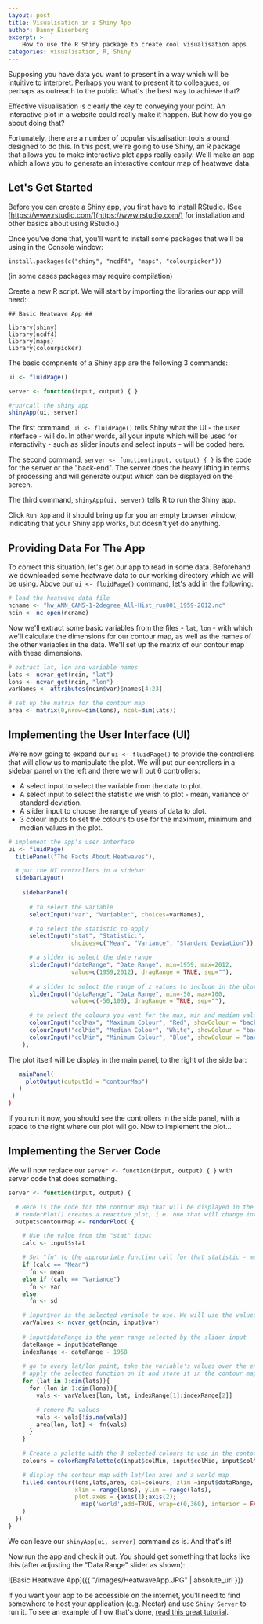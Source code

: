 ```yaml
---
layout: post
title: Visualisation in a Shiny App
author: Danny Eisenberg
excerpt: >-
    How to use the R Shiny package to create cool visualisation apps
categories: visualisation, R, Shiny
---
```

Supposing you have data you want to present in a way which will be intuitive to interpret. Perhaps you want to present it to colleagues, or perhaps as outreach to the public. What's the best way to achieve that?

Effective visualisation is clearly the key to conveying your point. An interactive plot in a website could really make it happen. But how do you go about doing that?

Fortunately, there are a number of popular visualisation tools around designed to do this. In this post, we're going to use Shiny, an R package that allows you to make interactive plot apps really easily. We'll make an app which allows you to generate an interactive contour map of heatwave data.

Let's Get Started
-----------------

Before you can create a Shiny app, you first have to install RStudio. (See [https://www.rstudio.com/](https://www.rstudio.com/) for installation and other basics about using RStudio.)

Once you've done that, you'll want to install some packages that we'll be using in the Console window:
```
install.packages(c("shiny", "ncdf4", "maps", "colourpicker"))
```
(in some cases packages may require compilation)

Create a new R script. We will start by importing the libraries our app will need:
```
## Basic Heatwave App ##

library(shiny)
library(ncdf4)
library(maps)
library(colourpicker)
```

The basic compnents of a Shiny app are the following 3 commands:
```R
ui <- fluidPage()

server <- function(input, output) { }

#run/call the shiny app
shinyApp(ui, server)
```

The first command, `ui <- fluidPage()` tells Shiny what the UI - the user interface - will do. In other words, all your inputs which will be used for interactivity - such as slider inputs and select inputs - will be coded here.

The second command, `server <- function(input, output) { }` is the code for the server or the "back-end". The server does the heavy lifting in terms of processing and will generate output which can be displayed on the screen.

The third command, `shinyApp(ui, server)` tells R to run the Shiny app.

Click `Run App` and it should bring up for you an empty browser window, indicating that your Shiny app works, but doesn't yet do anything.

Providing Data For The App
--------------------------

To correct this situation, let's get our app to read in some data. Beforehand we downloaded some heatwave data to our working directory which we will be using. Above our `ui <- fluidPage()` command, let's add in the following:
```R
# load the heatwave data file
ncname <- "hw_ANN_CAM5-1-2degree_All-Hist_run001_1959-2012.nc"
ncin <- nc_open(ncname)
```
Now we'll extract some basic variables from the files - `lat`, `lon` - with which we'll calculate the dimensions for our contour map, as well as the names of the other variables in the data. We'll set up the matrix of our contour map with these dimensions.
```R
# extract lat, lon and variable names
lats <- ncvar_get(ncin, "lat")
lons <- ncvar_get(ncin, "lon")
varNames <- attributes(ncin$var)$names[4:23]

# set up the matrix for the contour map
area <- matrix(0,nrow=dim(lons), ncol=dim(lats))
```
Implementing the User Interface (UI)
------------------------------------

We're now going to expand our `ui <- fluidPage()` to provide the controllers that will allow us to manipulate the plot. We will put our controllers in a sidebar panel on the left and there we will put 6 controllers:
* A select input to select the variable from the data to plot.
* A select input to select the statistic we wish to plot - mean, variance or standard deviation.
* A slider input to choose the range of years of data to plot.
* 3 colour inputs to set the colours to use for the maximum, minimum and median values in the plot.
```R
# implement the app's user interface 
ui <- fluidPage(
  titlePanel("The Facts About Heatwaves"),

  # put the UI controllers in a sidebar  
  sidebarLayout(
    
    sidebarPanel(
      
      # to select the variable
      selectInput("var", "Variable:", choices=varNames),

      # to select the statistic to apply
      selectInput("stat", "Statistic:",
                  choices=c("Mean", "Variance", "Standard Deviation")),

      # a slider to select the date range    
      sliderInput("dateRange", "Date Range", min=1959, max=2012,
                  value=c(1959,2012), dragRange = TRUE, sep=""),
      
      # a slider to select the range of z values to include in the plot
      sliderInput("dataRange", "Data Range", min=-50, max=100,
                  value=c(-50,100), dragRange = TRUE, sep=""),

      # to select the colours you want for the max, min and median values
      colourInput("colMax", "Maximum Colour", "Red", showColour = "background"),
      colourInput("colMid", "Median Colour", "White", showColour = "background"),
      colourInput("colMin", "Minimum Colour", "Blue", showColour = "background")
    ),
 ```
 The plot itself will be display in the main panel, to the right of the side bar:
 ```R
    mainPanel(
      plotOutput(outputId = "contourMap")
    )
  )
)
```

If you run it now, you should see the controllers in the side panel, with a space to the right where our plot will go. Now to implement the plot...

Implementing the Server Code
----------------------------
We will now replace our `server <- function(input, output) { }` with server code that does something.
```R
server <- function(input, output) {

  # Here is the code for the contour map that will be displayed in the main panel
  # renderPlot() creates a reactive plot, i.e. one that will change interactively with our controllers
  output$contourMap <- renderPlot( {

    # Use the value from the "stat" input
    calc <- input$stat

    # Set "fn" to the appropriate function call for that statistic - mean(), var() or sd()
    if (calc == "Mean")
      fn <- mean
    else if (calc == "Variance")
      fn <- var
    else
      fn <- sd

    # input$var is the selected variable to use. We will use the values of that variable from the file.
    varValues <- ncvar_get(ncin, input$var)
    
    # input$dateRange is the year range selected by the slider input
    dateRange = input$dateRange
    indexRange <- dateRange - 1958
    
    # go to every lat/lon point, take the variable's values over the entire time range,
    # apply the selected function on it and store it in the contour map's matrix
    for (lat in 1:dim(lats)){
      for (lon in 1:dim(lons)){
        vals <- varValues[lon, lat, indexRange[1]:indexRange[2]]

        # remove Na values
        vals <- vals[!is.na(vals)]
        area[lon, lat] <- fn(vals)
      }
    }
    
    # Create a palette with the 3 selected colours to use in the contour map
    colours = colorRampPalette(c(input$colMin, input$colMid, input$colMax))(24)

    # display the contour map with lat/lon axes and a world map
    filled.contour(lons,lats,area, col=colours, zlim =input$dataRange, 
                   xlim = range(lons), ylim = range(lats),
                   plot.axes = {axis(1);axis(2);
                     map('world',add=TRUE, wrap=c(0,360), interior = FALSE)}
    )
  })
}
```

We can leave our `shinyApp(ui, server)` command as is.
And that's it!

Now run the app and check it out. You should get something that looks like this (after adjusting the "Data Range" slider as shown):

![Basic Heatwave App]({{ "/images/HeatwaveApp.JPG" | absolute_url }})

If you want your app to be accessible on the internet, you'll need to find somewhere to host your application (e.g. Nectar) and use `Shiny Server` to run it. To see an example of how that's done, [read this great tutorial](https://deanattali.com/2015/05/09/setup-rstudio-shiny-server-digital-ocean).
